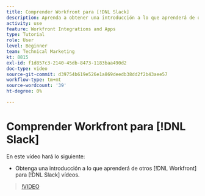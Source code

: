 ```yaml
---
title: Comprender Workfront para [!DNL Slack]
description: Aprenda a obtener una introducción a lo que aprenderá de otros [!DNL Workfront] para vídeos de Slack.
activity: use
feature: Workfront Integrations and Apps
type: Tutorial
role: User
level: Beginner
team: Technical Marketing
kt: 8815
exl-id: f1d857c3-2140-45db-8473-1183baa490d2
doc-type: video
source-git-commit: d39754b619e526e1a869deedb38dd2f2b43aee57
workflow-type: tm+mt
source-wordcount: '39'
ht-degree: 0%

---
```


# Comprender Workfront para [!DNL Slack]

En este vídeo hará lo siguiente:

* Obtenga una introducción a lo que aprenderá de otros [!DNL Workfront] para [!DNL Slack] vídeos.

>[!VIDEO](https://video.tv.adobe.com/v/335116/?quality=12)
